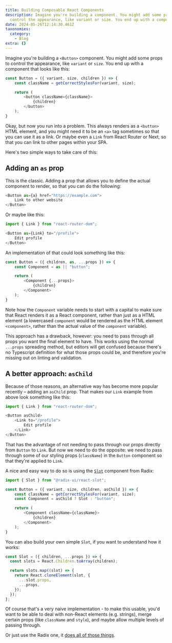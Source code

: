 ```yaml
---
title: Building Composable React Components
description: Imagine you're building a component. You might add some props to
  control the appearance, like variant or size. You end up with a component…
date: 2024-05-26T12:14:30.461Z
taxonomies:
  category:
    - Blog
extra: {}
---
```


Imagine you're building a `<Button>` component. You might add some props to control the appearance, like `variant` or `size`. You end up with a component that looks like this:

```js
const Button = ({ variant, size, children }) => {
	const className = getCorrectStylesFor(variant, size);

	return (
		<button className={className}>
			{children}
		</button>
	);
}
```

Okay, but now you run into a problem. This always renders as a `<button>` HTML element, and you might need it to be an `<a>` tag sometimes so that you can use it as a link. Or maybe even a `Link` from React Router or Next, so that you can link to other pages within your SPA.

Here's two simple ways to take care of this:

## Adding an `as` prop
This is the classic. Adding a prop that allows you to define the actual component to render, so that you can do the following:

```js
<Button as={a} href="https://example.com">
	Link to other website
</Button>
```

Or maybe like this:

```js
import { Link } from "react-router-dom";

<Button as={Link} to="/profile">
	Edit profile
</Button>
```

An implementation of that could look something like this:

```js
const Button = ({ children, as, ...props }) => {
	const Component = as || "button";

	return (
		<Component {...props}>
			{children}
		</Component>
	);
}
```

Note how the `Component` variable needs to start with a capital to make sure that React renders it as a React component, rather than just as a HTML element (a lowercased `component` would be rendered as the HTML element `<component>`, rather than the actual value of the `component` variable).

This approach has a drawback, however: you need to pass through all props you want the final element to have. This works using the normal `...props` spreading method, but editors will get confused because there's no Typescript definition for what those props could be, and therefore you're missing out on linting and validation.

## A better approach: `asChild`
Because of those reasons, an alternative way has become more popular recently – adding an `asChild` prop. That makes our `Link` example from above look something like this:

```js
import { Link } from "react-router-dom";

<Button asChild>
	<Link to="/profile">
		Edit profile
	</Link>
</Button>
```

That has the advantage of not needing to pass through our props directly from `Button` to `Link`. But now we need to do the opposite: we need to pass through some of our styling props (`className`) in the `Button` component so that they're applied to `Link`.

A nice and easy way to do so is using the [`Slot`](https://www.radix-ui.com/primitives/docs/utilities/slot) component from Radix:

```js
import { Slot } from "@radix-ui/react-slot";

const Button = ({ variant, size, children, asChild }) => {
	const className = getCorrectStylesFor(variant, size);
	const Component = asChild ? Slot : "button";

	return (
		<Component className={className}>
			{children}
		</Component>
	);
}
```

You can also build your own simple `Slot`, if you want to understand how it works:

```js
const Slot = ({ children, ...props }) => {
  const slots = React.Children.toArray(children);

  return slots.map((slot) => {
    return React.cloneElement(slot, {
      ...slot.props,
      ...props,
    });
  });
};
```

Of course that's a very naive implementation - to make this usable, you'd want to be able to deal with non-React elements (e.g. strings), merge certain props (like `className` and `style`), and maybe allow multiple levels of passing through. 

Or just use the Radix one, it [does all of those things](https://github.com/radix-ui/primitives/blob/main/packages/react/slot/src/Slot.tsx).


<style>a[href="#internal-link"] { color: #9b9b9b; text-decoration: none !important; }</style>
